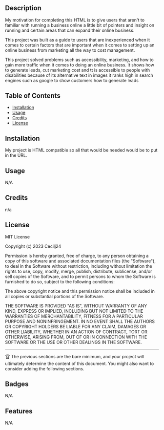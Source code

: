 # <Expanding Your Online Business>

## Description

My motivation for completing this HTML is to give users that aren't to familiar with running a business online a little bit of pointers and insight on running and certain areas that can expand their online business.

This project was built as a guide to users that are inexperienced when it comes to certain factors that are important when it comes to setting up an online business from marketing all the way to cost management.

This project solved problems such as accessibility, marketing, and how to gain more traffic when it comes to doing an online business. It shows how to generate leads, cut marketing cost and tt is accessible to people with disabilities because of its alternative text in images it ranks high in search engines such as google to show customers how to generate leads



## Table of Contents


- [Installation](#installation)
- [Usage](#usage)
- [Credits](#credits)
- [License](#license)

## Installation

My project is HTML compatible so all that would be needed would be to put in the URL.

## Usage

N/A

## Credits

n/a

## License

MIT License

Copyright (c) 2023 Cecilj24

Permission is hereby granted, free of charge, to any person obtaining a copy
of this software and associated documentation files (the "Software"), to deal
in the Software without restriction, including without limitation the rights
to use, copy, modify, merge, publish, distribute, sublicense, and/or sell
copies of the Software, and to permit persons to whom the Software is
furnished to do so, subject to the following conditions:

The above copyright notice and this permission notice shall be included in all
copies or substantial portions of the Software.

THE SOFTWARE IS PROVIDED "AS IS", WITHOUT WARRANTY OF ANY KIND, EXPRESS OR
IMPLIED, INCLUDING BUT NOT LIMITED TO THE WARRANTIES OF MERCHANTABILITY,
FITNESS FOR A PARTICULAR PURPOSE AND NONINFRINGEMENT. IN NO EVENT SHALL THE
AUTHORS OR COPYRIGHT HOLDERS BE LIABLE FOR ANY CLAIM, DAMAGES OR OTHER
LIABILITY, WHETHER IN AN ACTION OF CONTRACT, TORT OR OTHERWISE, ARISING FROM,
OUT OF OR IN CONNECTION WITH THE SOFTWARE OR THE USE OR OTHER DEALINGS IN THE
SOFTWARE.

---

🏆 The previous sections are the bare minimum, and your project will ultimately determine the content of this document. You might also want to consider adding the following sections.

## Badges
N/A

## Features

N/A

